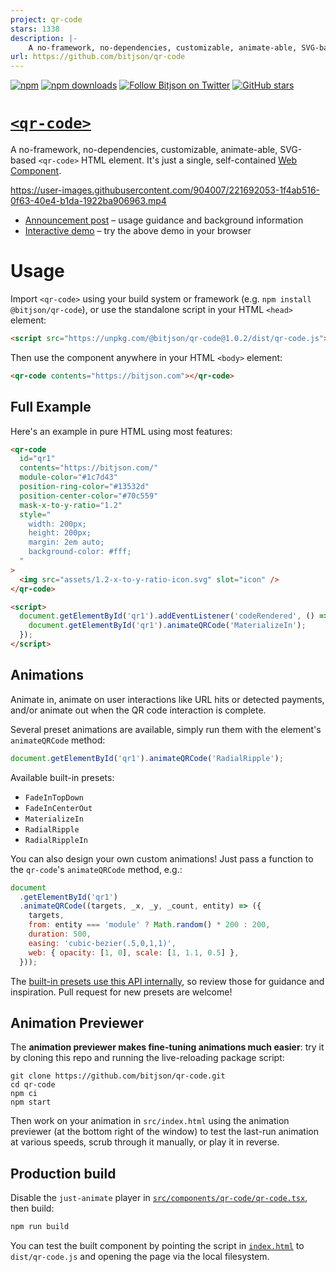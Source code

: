 ```yaml
---
project: qr-code
stars: 1338
description: |-
    A no-framework, no-dependencies, customizable, animate-able, SVG-based <qr-code> HTML element.
url: https://github.com/bitjson/qr-code
---
```


[![npm](https://img.shields.io/npm/v/@bitjson/qr-code)](https://www.npmjs.com/package/@bitjson/qr-code)
[![npm downloads](https://img.shields.io/npm/dm/@bitjson/qr-code)](https://www.npmjs.com/package/@bitjson/qr-code)
[![Follow Bitjson on Twitter](https://img.shields.io/badge/follow-bitjson-1DA1F2?logo=twitter)](https://twitter.com/bitjson)
[![GitHub stars](https://img.shields.io/github/stars/bitjson/qr-code.svg?style=social&logo=github&label=Stars)](https://github.com/bitjson/qr-code)

# [`<qr-code>`](https://qr.bitjson.com/)

A no-framework, no-dependencies, customizable, animate-able, SVG-based `<qr-code>` HTML element. It's just a single, self-contained [Web Component](https://developer.mozilla.org/en-US/docs/Web/Web_Components).

https://user-images.githubusercontent.com/904007/221692053-1f4ab516-0f63-40e4-b1da-1922ba906963.mp4

- [Announcement post](https://blog.bitjson.com/qr-code/) – usage guidance and background information
- [Interactive demo](https://qr.bitjson.com/) – try the above demo in your browser

# Usage

Import `<qr-code>` using your build system or framework (e.g. `npm install @bitjson/qr-code`), or use the standalone script in your HTML `<head>` element:

```html
<script src="https://unpkg.com/@bitjson/qr-code@1.0.2/dist/qr-code.js"></script>
```

Then use the component anywhere in your HTML `<body>` element:

```html
<qr-code contents="https://bitjson.com"></qr-code>
```

## Full Example

Here's an example in pure HTML using most features:

```html
<qr-code
  id="qr1"
  contents="https://bitjson.com/"
  module-color="#1c7d43"
  position-ring-color="#13532d"
  position-center-color="#70c559"
  mask-x-to-y-ratio="1.2"
  style="
    width: 200px;
    height: 200px;
    margin: 2em auto;
    background-color: #fff;
  "
>
  <img src="assets/1.2-x-to-y-ratio-icon.svg" slot="icon" />
</qr-code>

<script>
  document.getElementById('qr1').addEventListener('codeRendered', () => {
    document.getElementById('qr1').animateQRCode('MaterializeIn');
  });
</script>
```

## Animations

Animate in, animate on user interactions like URL hits or detected payments, and/or animate out when the QR code interaction is complete.

Several preset animations are available, simply run them with the element's `animateQRCode` method:

```js
document.getElementById('qr1').animateQRCode('RadialRipple');
```

Available built-in presets:

- `FadeInTopDown`
- `FadeInCenterOut`
- `MaterializeIn`
- `RadialRipple`
- `RadialRippleIn`

You can also design your own custom animations! Just pass a function to the `qr-code`'s `animateQRCode` method, e.g.:

```js
document
  .getElementById('qr1')
  .animateQRCode((targets, _x, _y, _count, entity) => ({
    targets,
    from: entity === 'module' ? Math.random() * 200 : 200,
    duration: 500,
    easing: 'cubic-bezier(.5,0,1,1)',
    web: { opacity: [1, 0], scale: [1, 1.1, 0.5] },
  }));
```

The [built-in presets use this API internally](src/components/qr-code/animations.ts), so review those for guidance and inspiration. Pull request for new presets are welcome!

## Animation Previewer

The **animation previewer makes fine-tuning animations much easier**: try it by cloning this repo and running the live-reloading package script:

```
git clone https://github.com/bitjson/qr-code.git
cd qr-code
npm ci
npm start
```

Then work on your animation in `src/index.html` using the animation previewer (at the bottom right of the window) to test the last-run animation at various speeds, scrub through it manually, or play it in reverse.

## Production build

Disable the `just-animate` player in [`src/components/qr-code/qr-code.tsx`](src/components/qr-code/qr-code.tsx), then build:

```bash
npm run build
```

You can test the built component by pointing the script in [`index.html`](index.html) to `dist/qr-code.js` and opening the page via the local filesystem.

